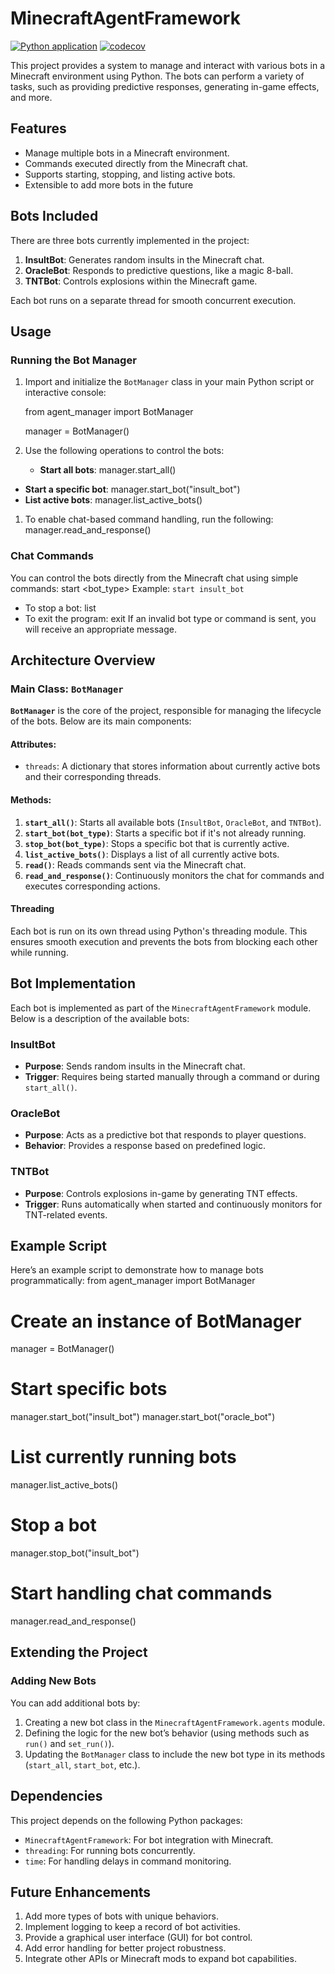 # MinecraftAgentFramework
[![Python application](https://github.com/kamikazeDulcecito/MinecraftAgentFramework/actions/workflows/python-app.yml/badge.svg)](https://github.com/kamikazeDulcecito/MinecraftAgentFramework/actions/workflows/python-app.yml)
[![codecov](https://codecov.io/gh/kamikazeDulcecito/MinecraftAgentFramework/graph/badge.svg?token=8IW6T0H8WE)](https://codecov.io/gh/kamikazeDulcecito/MinecraftAgentFramework)

This project provides a system to manage and interact with various bots in a Minecraft environment using Python. The bots can perform a variety of tasks, such as providing predictive responses, generating in-game effects, and more.
## Features
- Manage multiple bots in a Minecraft environment.
- Commands executed directly from the Minecraft chat.
- Supports starting, stopping, and listing active bots.
- Extensible to add more bots in the future
## Bots Included
There are three bots currently implemented in the project:
1. **InsultBot**: Generates random insults in the Minecraft chat.
2. **OracleBot**: Responds to predictive questions, like a magic 8-ball.
3. **TNTBot**: Controls explosions within the Minecraft game.

Each bot runs on a separate thread for smooth concurrent execution.
## Usage
### Running the Bot Manager
1. Import and initialize the `BotManager` class in your main Python script or interactive console:

    from agent_manager import BotManager

    manager = BotManager()
1. Use the following operations to control the bots:
    - **Start all bots**:
      manager.start_all()
- **Start a specific bot**:
  manager.start_bot("insult_bot")
- **List active bots**:
  manager.list_active_bots()
1. To enable chat-based command handling, run the following:
   manager.read_and_response()
### Chat Commands
You can control the bots directly from the Minecraft chat using simple commands:
start <bot_type>
Example: `start insult_bot`
- To stop a bot:
  list
- To exit the program:
  exit
If an invalid bot type or command is sent, you will receive an appropriate message.
## Architecture Overview
### Main Class: `BotManager`
**`BotManager`** is the core of the project, responsible for managing the lifecycle of the bots. Below are its main components:
#### Attributes:
- `threads`: A dictionary that stores information about currently active bots and their corresponding threads.

#### Methods:
1. **`start_all()`**: Starts all available bots (`InsultBot`, `OracleBot`, and `TNTBot`).
2. **`start_bot(bot_type)`**: Starts a specific bot if it's not already running.
3. **`stop_bot(bot_type)`**: Stops a specific bot that is currently active.
4. **`list_active_bots()`**: Displays a list of all currently active bots.
5. **`read()`**: Reads commands sent via the Minecraft chat.
6. **`read_and_response()`**: Continuously monitors the chat for commands and executes corresponding actions.

#### Threading
Each bot is run on its own thread using Python's threading module. This ensures smooth execution and prevents the bots from blocking each other while running.
## Bot Implementation
Each bot is implemented as part of the `MinecraftAgentFramework` module. Below is a description of the available bots:
### **InsultBot**
- **Purpose**: Sends random insults in the Minecraft chat.
- **Trigger**: Requires being started manually through a command or during `start_all()`.

### **OracleBot**
- **Purpose**: Acts as a predictive bot that responds to player questions.
- **Behavior**: Provides a response based on predefined logic.

### **TNTBot**
- **Purpose**: Controls explosions in-game by generating TNT effects.
- **Trigger**: Runs automatically when started and continuously monitors for TNT-related events.
## Example Script
Here’s an example script to demonstrate how to manage bots programmatically:
from agent_manager import BotManager

# Create an instance of BotManager
manager = BotManager()

# Start specific bots
manager.start_bot("insult_bot")
manager.start_bot("oracle_bot")

# List currently running bots
manager.list_active_bots()

# Stop a bot
manager.stop_bot("insult_bot")

# Start handling chat commands
manager.read_and_response()
## Extending the Project
### Adding New Bots
You can add additional bots by:
1. Creating a new bot class in the `MinecraftAgentFramework.agents` module.
2. Defining the logic for the new bot’s behavior (using methods such as `run()` and `set_run()`).
3. Updating the `BotManager` class to include the new bot type in its methods (`start_all`, `start_bot`, etc.).
## Dependencies
This project depends on the following Python packages:
- `MinecraftAgentFramework`: For bot integration with Minecraft.
- `threading`: For running bots concurrently.
- `time`: For handling delays in command monitoring.
## Future Enhancements
1. Add more types of bots with unique behaviors.
2. Implement logging to keep a record of bot activities.
3. Provide a graphical user interface (GUI) for bot control.
4. Add error handling for better project robustness.
5. Integrate other APIs or Minecraft mods to expand bot capabilities.
